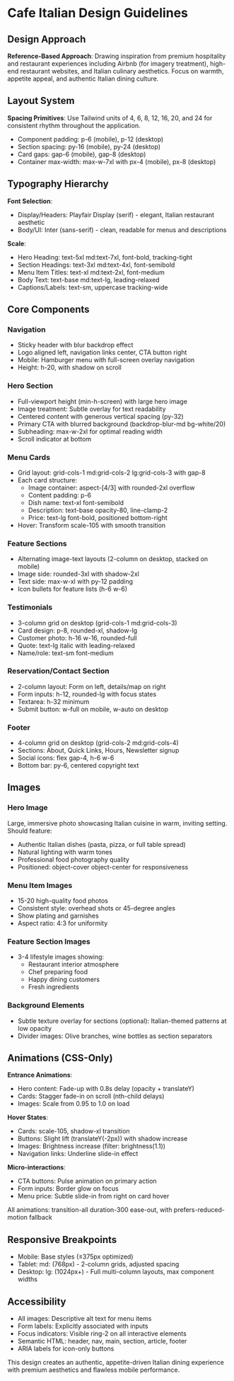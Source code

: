 # Cafe Italian Design Guidelines

## Design Approach

**Reference-Based Approach**: Drawing inspiration from premium hospitality and restaurant experiences including Airbnb (for imagery treatment), high-end restaurant websites, and Italian culinary aesthetics. Focus on warmth, appetite appeal, and authentic Italian dining culture.

## Layout System

**Spacing Primitives**: Use Tailwind units of 4, 6, 8, 12, 16, 20, and 24 for consistent rhythm throughout the application.
- Component padding: p-6 (mobile), p-12 (desktop)
- Section spacing: py-16 (mobile), py-24 (desktop)
- Card gaps: gap-6 (mobile), gap-8 (desktop)
- Container max-width: max-w-7xl with px-4 (mobile), px-8 (desktop)

## Typography Hierarchy

**Font Selection**: 
- Display/Headers: Playfair Display (serif) - elegant, Italian restaurant aesthetic
- Body/UI: Inter (sans-serif) - clean, readable for menus and descriptions

**Scale**:
- Hero Heading: text-5xl md:text-7xl, font-bold, tracking-tight
- Section Headings: text-3xl md:text-4xl, font-semibold
- Menu Item Titles: text-xl md:text-2xl, font-medium
- Body Text: text-base md:text-lg, leading-relaxed
- Captions/Labels: text-sm, uppercase tracking-wide

## Core Components

### Navigation
- Sticky header with blur backdrop effect
- Logo aligned left, navigation links center, CTA button right
- Mobile: Hamburger menu with full-screen overlay navigation
- Height: h-20, with shadow on scroll

### Hero Section
- Full-viewport height (min-h-screen) with large hero image
- Image treatment: Subtle overlay for text readability
- Centered content with generous vertical spacing (py-32)
- Primary CTA with blurred background (backdrop-blur-md bg-white/20)
- Subheading: max-w-2xl for optimal reading width
- Scroll indicator at bottom

### Menu Cards
- Grid layout: grid-cols-1 md:grid-cols-2 lg:grid-cols-3 with gap-8
- Each card structure:
  - Image container: aspect-[4/3] with rounded-2xl overflow
  - Content padding: p-6
  - Dish name: text-xl font-semibold
  - Description: text-base opacity-80, line-clamp-2
  - Price: text-lg font-bold, positioned bottom-right
- Hover: Transform scale-105 with smooth transition

### Feature Sections
- Alternating image-text layouts (2-column on desktop, stacked on mobile)
- Image side: rounded-3xl with shadow-2xl
- Text side: max-w-xl with py-12 padding
- Icon bullets for feature lists (h-6 w-6)

### Testimonials
- 3-column grid on desktop (grid-cols-1 md:grid-cols-3)
- Card design: p-8, rounded-xl, shadow-lg
- Customer photo: h-16 w-16, rounded-full
- Quote: text-lg italic with leading-relaxed
- Name/role: text-sm font-medium

### Reservation/Contact Section
- 2-column layout: Form on left, details/map on right
- Form inputs: h-12, rounded-lg with focus states
- Textarea: h-32 minimum
- Submit button: w-full on mobile, w-auto on desktop

### Footer
- 4-column grid on desktop (grid-cols-2 md:grid-cols-4)
- Sections: About, Quick Links, Hours, Newsletter signup
- Social icons: flex gap-4, h-6 w-6
- Bottom bar: py-6, centered copyright text

## Images

### Hero Image
Large, immersive photo showcasing Italian cuisine in warm, inviting setting. Should feature:
- Authentic Italian dishes (pasta, pizza, or full table spread)
- Natural lighting with warm tones
- Professional food photography quality
- Positioned: object-cover object-center for responsiveness

### Menu Item Images
- 15-20 high-quality food photos
- Consistent style: overhead shots or 45-degree angles
- Show plating and garnishes
- Aspect ratio: 4:3 for uniformity

### Feature Section Images
- 3-4 lifestyle images showing:
  - Restaurant interior atmosphere
  - Chef preparing food
  - Happy dining customers
  - Fresh ingredients

### Background Elements
- Subtle texture overlay for sections (optional): Italian-themed patterns at low opacity
- Divider images: Olive branches, wine bottles as section separators

## Animations (CSS-Only)

**Entrance Animations**:
- Hero content: Fade-up with 0.8s delay (opacity + translateY)
- Cards: Stagger fade-in on scroll (nth-child delays)
- Images: Scale from 0.95 to 1.0 on load

**Hover States**:
- Cards: scale-105, shadow-xl transition
- Buttons: Slight lift (translateY(-2px)) with shadow increase
- Images: Brightness increase (filter: brightness(1.1))
- Navigation links: Underline slide-in effect

**Micro-interactions**:
- CTA buttons: Pulse animation on primary action
- Form inputs: Border glow on focus
- Menu price: Subtle slide-in from right on card hover

All animations: transition-all duration-300 ease-out, with prefers-reduced-motion fallback

## Responsive Breakpoints

- Mobile: Base styles (≤375px optimized)
- Tablet: md: (768px) - 2-column grids, adjusted spacing
- Desktop: lg: (1024px+) - Full multi-column layouts, max component widths

## Accessibility

- All images: Descriptive alt text for menu items
- Form labels: Explicitly associated with inputs
- Focus indicators: Visible ring-2 on all interactive elements
- Semantic HTML: header, nav, main, section, article, footer
- ARIA labels for icon-only buttons

This design creates an authentic, appetite-driven Italian dining experience with premium aesthetics and flawless mobile performance.